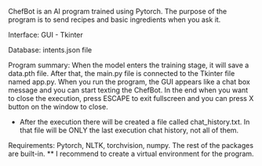 ChefBot is an AI program trained using Pytorch. The purpose of the program is to send recipes and basic ingredients when you ask it.

Interface: GUI - Tkinter

Database: intents.json file


Program summary: When the model enters the training stage, it will save a data.pth file. 
After that, the main.py file is connected to the Tkinter file named app.py. 
When you run the program, the GUI appears like a chat box message and you can start texting the ChefBot.
In the end when you want to close the execution, press ESCAPE to exit fullscreen and you can press X button on the window to close.

* After the execution there will be created a file called chat_history.txt. In that file will be ONLY the last execution chat history, not all of them.

Requirements: Pytorch, NLTK, torchvision, numpy. The rest of the packages are built-in.
** I recommend to create a virtual environment for the program.
